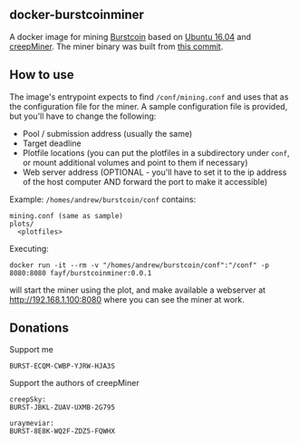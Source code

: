 ## docker-burstcoinminer

A docker image for mining [Burstcoin](https://www.burst-team.us/) based on [Ubuntu 16.04](https://hub.docker.com/_/ubuntu/) and [creepMiner](https://github.com/Creepsky/creepMiner). The miner binary was built from [this commit](https://github.com/Creepsky/creepMiner/tree/f318a63749ab6cfcf2629ade255b4bdca486a39d).

## How to use
The image's entrypoint expects to find ```/conf/mining.conf``` and uses that as the configuration file for the miner. A sample configuration file is provided, but you'll have to change the following:
* Pool / submission address (usually the same)
* Target deadline
* Plotfile locations (you can put the plotfiles in a subdirectory under ```conf```, or mount additional volumes and point to them if necessary)
* Web server address (OPTIONAL - you'll have to set it to the ip address of the host computer AND forward the port to make it accessible)

Example:
```/homes/andrew/burstcoin/conf``` contains:
```
mining.conf (same as sample)
plots/
  <plotfiles>
```

Executing:
```
docker run -it --rm -v "/homes/andrew/burstcoin/conf":"/conf" -p 8080:8080 fayf/burstcoinminer:0.0.1
```
will start the miner using the plot, and make available a webserver at http://192.168.1.100:8080 where you can see the miner at work.

## Donations
Support me
```
BURST-ECQM-CWBP-YJRW-HJA3S
```

Support the authors of creepMiner
```
creepSky:
BURST-JBKL-ZUAV-UXMB-2G795

uraymeviar:
BURST-8E8K-WQ2F-ZDZ5-FQWHX
```